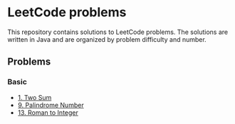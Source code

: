 # LeetCode problems

This repository contains solutions to LeetCode problems. The solutions are written in Java and are organized by problem
difficulty and number.

## Problems

### Basic

* [1. Two Sum](src/main/java/com/jpsantq/leetcode/problems/basic/b_0001_two_sum/TwoSum.md)
* [9. Palindrome Number](src/main/java/com/jpsantq/leetcode/problems/basic/b_0009_palindrome_number/PalindromeNumber.md)
* [13. Roman to Integer](src/main/java/com/jpsantq/leetcode/problems/basic/b_0013_roman_to_integer/RomanToInteger.md)
